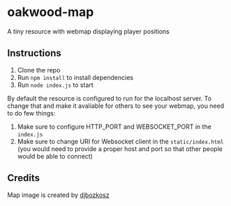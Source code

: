 # oakwood-map
A tiny resource with webmap displaying player positions

## Instructions

1. Clone the repo
2. Run `npm install` to install dependencies
3. Run `node index.js` to start

By default the resource is configured to run for the localhost server.
To change that and make it avaliable for others to see your webmap, you need to do few things:

1. Make sure to configure HTTP_PORT and WEBSOCKET_PORT in the `index.js`
2. Make sure to change URI for Websocket client in the `static/index.html`
    (you would need to provide a proper host and port so that other people would be able to connect)

## Credits

Map image is created by [djbozkosz](http://www.djborzkosz.wz.cz)
